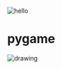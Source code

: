 ![hello](https://user-images.githubusercontent.com/54892387/118745758-3e063280-b89a-11eb-9d9e-a820c65620d8.PNG)

# pygame
![drawing](https://user-images.githubusercontent.com/54892387/118745766-42325000-b89a-11eb-8f0d-997ae5b8c59f.PNG)
